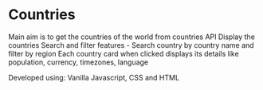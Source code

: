 # Countries
Main aim is to get the countries of the world from countries API 
Display the countries
Search and filter features - Search country by country name and filter by region
Each country card when clicked displays its details like population, currency, timezones, language

Developed using: Vanilla Javascript, CSS and HTML
